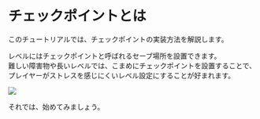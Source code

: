 # チェックポイントとは

このチュートリアルでは、チェックポイントの実装方法を解説します。

レベルにはチェックポイントと呼ばれるセーブ場所を設置できます。  
難しい障害物や長いレベルでは、こまめにチェックポイントを設置することで、プレイヤーがストレスを感じにくいレベル設定にすることが好まれます。  

<img src="/workshop-docs/img/tutorial-checkpoints/tutorial_levels_checkpoint_5.png" />

それでは、始めてみましょう。
